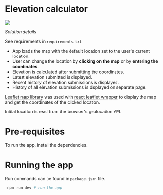 # Elevation calculator

![](https://github.com/ibalosh/elevation/actions/workflows/testing.yml/badge.svg)

*Solution details*

See requirements in `requirements.txt`

* App loads the map with the default location set to the user's current location. 
* User can change the location by **clicking on the map** or by **entering the coordinates**.
* Elevation is calculated after submitting the coordinates.
* Latest elevation submitted is displayed.
* Recent history of elevation submissions is displayed.
* History of all elevation submissions is displayed on separate page.

[Leaflet map library](https://leafletjs.com/) was used with [react leatflet wrapper](https://react-leaflet.js.org/) to display the map and
get the coordinates of the clicked location. 

Initial location is read from the browser's geolocation API.

# Pre-requisites

To run the app, install the dependencies. 

# Running the app

Run commands can be found in `package.json` file.

```bash
 npm run dev # run the app
```